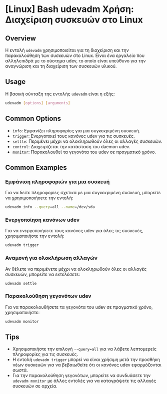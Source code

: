 # [Linux] Bash udevadm Χρήση: Διαχείριση συσκευών στο Linux

## Overview
Η εντολή `udevadm` χρησιμοποιείται για τη διαχείριση και την παρακολούθηση των συσκευών στο Linux. Είναι ένα εργαλείο που αλληλεπιδρά με το σύστημα udev, το οποίο είναι υπεύθυνο για την αναγνώριση και τη διαχείριση των συσκευών υλικού.

## Usage
Η βασική σύνταξη της εντολής `udevadm` είναι η εξής:

```bash
udevadm [options] [arguments]
```

## Common Options
- `info`: Εμφανίζει πληροφορίες για μια συγκεκριμένη συσκευή.
- `trigger`: Ενεργοποιεί τους κανόνες udev για τις συσκευές.
- `settle`: Περιμένει μέχρι να ολοκληρωθούν όλες οι αλλαγές συσκευών.
- `control`: Διαχειρίζεται την κατάσταση του daemon udev.
- `monitor`: Παρακολουθεί τα γεγονότα του udev σε πραγματικό χρόνο.

## Common Examples
### Εμφάνιση πληροφοριών για μια συσκευή
Για να δείτε πληροφορίες σχετικά με μια συγκεκριμένη συσκευή, μπορείτε να χρησιμοποιήσετε την εντολή:

```bash
udevadm info --query=all --name=/dev/sda
```

### Ενεργοποίηση κανόνων udev
Για να ενεργοποιήσετε τους κανόνες udev για όλες τις συσκευές, χρησιμοποιήστε την εντολή:

```bash
udevadm trigger
```

### Αναμονή για ολοκλήρωση αλλαγών
Αν θέλετε να περιμένετε μέχρι να ολοκληρωθούν όλες οι αλλαγές συσκευών, μπορείτε να εκτελέσετε:

```bash
udevadm settle
```

### Παρακολούθηση γεγονότων udev
Για να παρακολουθήσετε τα γεγονότα του udev σε πραγματικό χρόνο, χρησιμοποιήστε:

```bash
udevadm monitor
```

## Tips
- Χρησιμοποιήστε την επιλογή `--query=all` για να λάβετε λεπτομερείς πληροφορίες για τις συσκευές.
- Η εντολή `udevadm trigger` μπορεί να είναι χρήσιμη μετά την προσθήκη νέων συσκευών για να βεβαιωθείτε ότι οι κανόνες udev εφαρμόζονται σωστά.
- Για την παρακολούθηση γεγονότων, μπορείτε να συνδυάσετε την `udevadm monitor` με άλλες εντολές για να καταγράψετε τις αλλαγές συσκευών σε αρχεία.